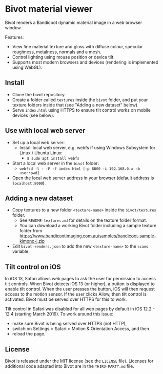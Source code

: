# Bivot material viewer

Bivot renders a Bandicoot dynamic material image in a web browser window.

Features:
* View fine material texture and gloss with diffuse colour, specular roughness, metalness, normals and a mesh.
* Control lighting using mouse position or device tilt.
* Supports most modern browsers and devices (rendering is implemented using WebGL).

## Install

* Clone the bivot repository.
* Create a folder called `textures` inside the `bivot` folder, and put your texture folders inside that (see
  "Adding a new dataset" below).
* Serve `index.html` using HTTPS to ensure tilt control works on mobile devices (see below).

## Use with local web server
* Set up a local web server:
  * Install local web server, e.g. webfs if using Windows Subsystem for Linux / Ubuntu Linux:
    * `$ sudo apt install webfs`
* Start a local web server in the `bivot` folder:
  * `webfsd -l - -F -f index.html [-p 8000 -i 192.168.0.x -b user:pwd]`
* Open the local web server address in your browser (default address is `localhost:8000`).

## Adding a new dataset

* Copy textures to a new folder `<texture-name>` inside the `bivot/textures`
  folder. 
  * See `README-textures.md` for details on the texture folder format.
  * You can download a working Bivot folder including a sample texture folder from
    https://www.bandicootimaging.com.au/samples/bandicoot-sample-kimono-j.zip
* Edit `bivot-renders.json` to add the new `<texture-name>` to the `scans` variable.

## Tilt control on iOS

In iOS 13, Safari allows web pages to ask the user for permission to access tilt controls. When Bivot detects
iOS 13 (or higher), a button is displayed to enable tilt control. When the user presses the button, iOS will
then request access to the motion sensor. If the user clicks Allow, then tilt control is activated. Bivot must
be served over HTTPS for this to work.

Tilt control in Safari was disabled for all web pages by default in iOS 12.2 - 12.4 (starting March 2019). To
work around this issue:
* make sure Bivot is being served over HTTPS (not HTTP),
* switch on Settings > Safari > Motion & Orientation Access, and then
* reload the page.

## License

Bivot is released under the MIT license (see the `LICENSE` file). Licenses for additional code adapted into
Bivot are in the `THIRD-PARTY.md` file.
